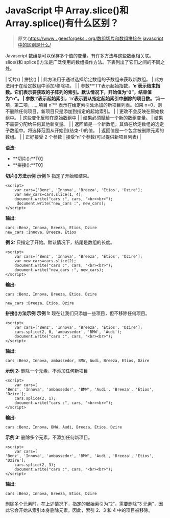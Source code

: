 # JavaScript 中 Array.slice()和 Array.splice()有什么区别？

> 原文:[https://www . geesforgeks . org/数组切片和数组拼接在 javascript 中的区别是什么/](https://www.geeksforgeeks.org/what-is-the-difference-between-array-slice-and-array-splice-in-javascript/)

Javascript 数组是可以保存多个值的变量。有许多方法与这些数组相关联。slice()和 splice()方法是广泛使用的数组操作方法。下表列出了它们之间的不同之处。

| 切片() | 拼接() |
| 此方法用于通过选择给定数组的子数组来获取新数组。 | 此方法用于在给定数组中添加/移除项。 |
| 参数**‘T1’表示起始指数，**‘e’**表示结束指数。它们表示要获取的子阵列的索引。默认情况下，开始值为“0”，结束值为“n”。** | 参数**‘I’**表示起始索引，**‘n’**表示要从指定起始索引中删除的项目数。**'第一项，第二项，…..项目 n'** 表示在给定索引处添加的新项目列表。如果 n=0，则不删除任何项目，新项目只是添加到指定的起始索引。 |
| 更改不会反映在原始数组中。 | 这些变化反映在原始数组中 |
| 结果必须赋给一个新的数组变量。 | 结果不需要分配给任何其他新变量。 |
| 返回值是一个新数组，其值在给定数组的选定子数组中。将选择范围从开始到(结束-1)的值。 | 返回值是一个包含被删除元素的数组。 |
| 正好接受 2 个参数 | 接受“n”个参数(可以提供新项目列表) |

**语法:**

*   **切片():**T0】
*   **拼接():**T0】

**切片()方法示例**
**示例 1:** 指定了开始和结束。

```
<script>
    var cars=['Benz', 'Innova', 'Breeza', 'Etios', 'Dzire'];
    var new_cars=cars.slice(1, 4);
    document.write("cars :", cars, "<br><br>");
     document.write("new_cars :", new_cars);
</script>
```

**输出:**

```
cars :Benz, Innova, Breeza, Etios, Dzire
new_cars :Innova, Breeza, Etios
```

**例 2:** 只指定了开始。默认情况下，结尾是数组的长度。

```
<script>
    var cars=['Benz', 'Innova', 'Breeza', 'Etios', 'Dzire'];
    var new_cars=cars.slice(2);
    document.write("cars :", cars, "<br><br>");
    document.write("new_cars :", new_cars);
</script>
```

**输出:**

```
cars :Benz, Innova, Breeza, Etios, Dzire

new_cars :Breeza, Etios, Dzire
```

**拼接()方法示例**
**示例 1:** 现在让我们只添加一些项目，但不移除任何项目。

```
<script>
    var cars=['Benz', 'Innova', 'Breeza', 'Etios', 'Dzire'];
    cars.splice(2, 0, 'ambassedor', 'BMW', 'Audi');
    document.write("cars :", cars, "<br><br>");
</script>
```

**输出:**

```
cars :Benz, Innova, ambassedor, BMW, Audi, Breeza, Etios, Dzire
```

**示例 2:** 删除一个元素，不添加任何新项目

```
<script>
    var cars=[
'Benz', 'Innova', 'ambassedor', 'BMW', 'Audi', 'Breeza', 'Etios', 'Dzire'];
    cars.splice(2, 1);
    document.write("cars :", cars, "<br><br>");
</script>
```

**输出:**

```
cars :Benz, Innova, BMW, Audi, Breeza, Etios, Dzire

```

**示例 3:** 删除多个元素，不添加任何新项目。

```
<script>
    var cars=[
'Benz', 'Innova', 'ambassedor', 'BMW', 'Audi', 'Breeza', 'Etios', 'Dzire'];
    cars.splice(2, 3);
    document.write("cars :", cars, "<br><br>");
</script>
```

**输出:**

```
cars :Benz, Innova, Breeza, Etios, Dzire
```

删除多个元素时，在上述情况下，指定的起始索引为“2”，需要删除“3 元素”，因此它会开始从索引本身删除元素。因此，索引 2、3 和 4 中的项目被移除。